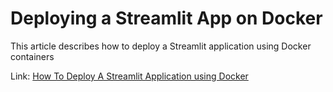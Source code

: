 # Deploying a Streamlit App on Docker

This article describes how to deploy a Streamlit application using Docker containers

Link: [How To Deploy A Streamlit Application using Docker](https://docs.google.com/document/d/16MUSGSBuhjbLoldqFxx6MM5A9kkRK79m-AdB_3O3P0Y/edit?usp=sharing)
